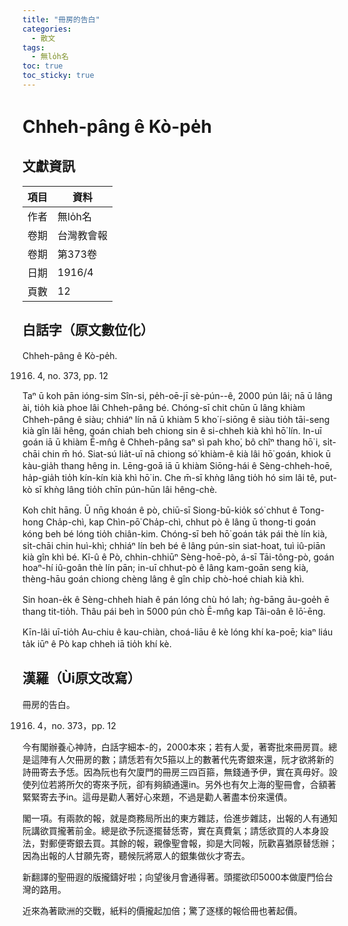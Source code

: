 ```yaml
---
title: "冊房的告白"
categories:
  - 散文
tags:
  - 無lo̍h名
toc: true
toc_sticky: true
---
```


# Chheh-pâng ê Kò-pe̍h

## 文獻資訊

| 項目 | 資料 |
|---|---|
| 作者 | 無lo̍h名 |
| 卷期 | 台灣教會報 |
| 卷期 | 第373卷 |
| 日期 | 1916/4 |
| 頁數 | 12 |

## 白話字（原文數位化）

Chheh-pâng ê Kò-pe̍h.

1916. 4, no. 373, pp. 12

Taⁿ ū koh pān ióng-sim Sîn-si, pe̍h-oē-jī sè-pún--ê, 2000 pún lâi; nā ū lâng ài, tio̍h kià phoe lâi Chheh-pâng bé. Chóng-sī chit chūn ū lâng khiàm Chheh-pâng ê siàu; chhiáⁿ lín nā ū khiàm 5 kho͘ í-siōng ê siàu tio̍h tāi-seng kià gîn lâi hêng, goán chiah beh chiong sin ê si-chheh kià khì hō͘ lín. In-uī goán iā ū khiàm Ē-mn̂g ê Chheh-pâng saⁿ sì pah kho͘, bô chîⁿ thang hō͘ i, si̍t-chāi chin m̄ hó. Siat-sú lia̍t-uī nā chiong só͘ khiàm-ê kià lâi hō͘ goán, khiok ū kàu-gia̍h thang hêng in. Lēng-goā iā ū khiàm Siōng-hái ê Sèng-chheh-hoē, ha̍p-gia̍h tio̍h kín-kín kià khì hō͘ in. Che m̄-sī khǹg lâng tio̍h hó sim lâi tê, put-kò sī khǹg lâng tio̍h chīn pún-hūn lâi hêng-chè.

Koh chi̍t hāng. Ū nn̄g khoán ê pò, chiū-sī Siong-bū-kio̍k só͘ chhut ê Tong-hong Cha̍p-chì, kap Chìn-pō͘ Cha̍p-chì, chhut pò ê lâng ū thong-ti goán kóng beh bé lóng tio̍h chiân-kim. Chóng-sī beh hō͘ goán ta̍k pái thè lín kià, si̍t-chāi chin huì-khì; chhiáⁿ lín beh bé ê lâng pún-sin siat-hoat, tuì iû-piān kià gîn khì bé. Kî-û ê Pò, chhin-chhiūⁿ Sèng-hoē-pò, á-sī Tāi-tông-pò, goán hoaⁿ-hí iû-goân thè lín pān; in-uī chhut-pò ê lâng kam-goān seng kià, thèng-hāu goán chiong chèng lâng ê gîn chi̍p chò-hoé chiah kià khì.

Sin hoan-e̍k ê Sèng-chheh hiah ê pán lóng chù hó lah; ǹg-bāng āu-goe̍h ē thang tit-tio̍h. Thâu pái beh ìn 5000 pún chò Ē-mn̂g kap Tâi-oân ê lō͘-ēng.

Kīn-lâi uī-tio̍h Au-chiu ê kau-chiàn, choá-liāu ê kè lóng khí ka-poē; kiaⁿ liáu ta̍k iūⁿ ê Pò kap chheh iā tio̍h khí kè.

## 漢羅（Ùi原文改寫）

冊房的告白。

1916. 4，no. 373，pp. 12

今有閣辦養心神詩，白話字細本-的，2000本來；若有人愛，著寄批來冊房買。總是這陣有人欠冊房的數；請恁若有欠5箍以上的數著代先寄銀來還，阮才欲將新的詩冊寄去予恁。因為阮也有欠廈門的冊房三四百箍，無錢通予伊，實在真毋好。設使列位若將所欠的寄來予阮，卻有夠額通還in。另外也有欠上海的聖冊會，合額著緊緊寄去予in。這毋是勸人著好心來題，不過是勸人著盡本份來還債。

閣一項。有兩款的報，就是商務局所出的東方雜誌，佮進步雜誌，出報的人有通知阮講欲買攏著前金。總是欲予阮逐擺替恁寄，實在真費氣；請恁欲買的人本身設法，對郵便寄銀去買。其餘的報，親像聖會報，抑是大同報，阮歡喜猶原替恁辦；因為出報的人甘願先寄，聽候阮將眾人的銀集做伙才寄去。

新翻譯的聖冊遐的版攏鑄好啦；向望後月會通得著。頭擺欲印5000本做廈門佮台灣的路用。

近來為著歐洲的交戰，紙料的價攏起加倍；驚了逐樣的報佮冊也著起價。

